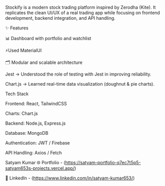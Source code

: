 Stockify is a modern stock trading platform inspired by Zerodha (Kite).
It replicates the clean UI/UX of a real trading app while focusing on frontend development, backend integration, and API handling.

✨ Features

📊 Dashboard with portfolio and watchlist

⚡Used MaterialUI

🗂️ Modular and scalable architecture

Jest → Understood the role of testing with Jest in improving reliability.

Chart.js → Learned real-time data visualization (doughnut & pie charts).


Tech Stack

Frontend: React, TailwindCSS

Charts: Chart.js

Backend: Node.js, Express.js

Database: MongoDB

Authentication: JWT / Firebase

API Handling: Axios / Fetch

Satyam Kumar
🌐 Portfolio - (https://satyam-portfolio-q7ec7t5p5-satyam653s-projects.vercel.app/)


💼 LinkedIn - (https://www.linkedin.com/in/satyam-kumar653/)
